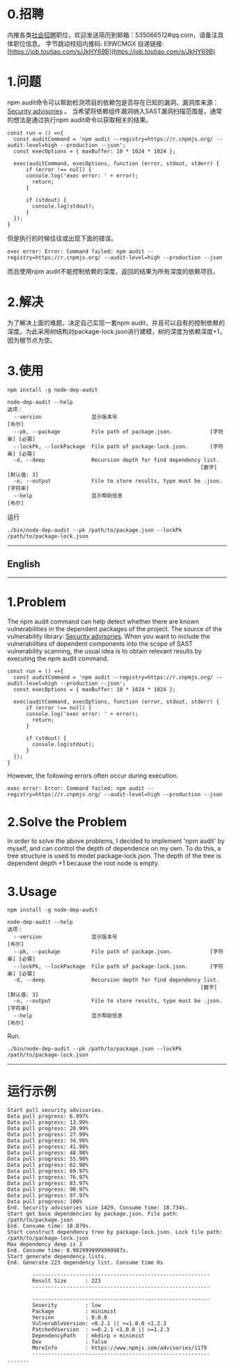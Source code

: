 # 0.招聘
内推各类[社会招聘](https://job.bytedance.com/society/position)职位，欢迎发送简历到邮箱：535066512#qq.com，请备注具体职位信息。
字节跳动校招内推码: E9WCMGX 
投递链接: [https://job.toutiao.com/s/JkHY69B](https://job.toutiao.com/s/JkHY69B)

# 1.问题
npm audit命令可以帮助检测项目的依赖包是否存在已知的漏洞，漏洞库来源：[Security advisories](https://www.npmjs.com/advisories) 。 当希望将依赖组件漏洞纳入SAST漏洞扫描范围是，通常的想法是通过执行npm audit命令以获取相关的结果。
```
const run = () =>{
  const auditCommand = 'npm audit --registry=https://r.cnpmjs.org/ --audit-level=high --production --json';
  const execOptions = { maxBuffer: 10 * 1024 * 1024 };

  exec(auditCommand, execOptions, function (error, stdout, stderr) {
      if (error !== null) {
      console.log('exec error: ' + error);
        return;
      }

      if (stdout) {
        console.log(stdout);
      }
  });
}
```
但是执行的时候往往或出现下面的错误。
```
exec error: Error: Command failed: npm audit --registry=https://r.cnpmjs.org/ --audit-level=high --production --json
```
而且使用npm audit不能控制依赖的深度，返回的结果为所有深度的依赖项目。

# 2.解决
为了解决上面的难题，决定自己实现一套npm audit，并且可以自有的控制依赖的深度。为此采用树结构对package-lock.json进行建模，树的深度为依赖深度+1，因为根节点为空。

# 3.使用
```
npm install -g node-dep-audit
```
```
node-dep-audit --help
选项：
  --version                显示版本号                                     [布尔]
  --pk, --package          File path of package.json.            [字符串] [必需]
  --lockPk, --lockPackage  File path of package-lock.json.       [字符串] [必需]
  -d, --deep               Recursion depth for find dependency list.
                                                              [数字] [默认值: 3]
  -o, --output             File to store results, type must be .json.   [字符串]
  --help                   显示帮助信息                                   [布尔]
```
运行
```
./bin/node-dep-audit --pk /path/to/package.json --lockPk /path/to/package-lock.json
```
***
## English
***
# 1.Problem
The npm audit command can help detect whether there are known vulnerabilities in the dependent packages of the project. The source of the vulnerability library: [Security advisories](https://www.npmjs.com/advisories). When you want to include the vulnerabilities of dependent components into the scope of SAST vulnerability scanning, the usual idea is to obtain relevant results by executing the npm audit command.
```
const run = () =>{
  const auditCommand = 'npm audit --registry=https://r.cnpmjs.org/ --audit-level=high --production --json';
  const execOptions = { maxBuffer: 10 * 1024 * 1024 };

  exec(auditCommand, execOptions, function (error, stdout, stderr) {
      if (error !== null) {
      console.log('exec error: ' + error);
        return;
      }

      if (stdout) {
        console.log(stdout);
      }
  });
}
```
However, the following errors often occur during execution.
```
exec error: Error: Command failed: npm audit --registry=https://r.cnpmjs.org/ --audit-level=high --production --json
```
# 2.Solve the Problem
In order to solve the above problems, I decided to implement 'npm audit' by myself, and can control the depth of dependence on my own. To do this, a tree structure is used to model package-lock.json. The depth of the tree is dependent depth +1 because the root node is empty.

# 3.Usage
```
npm install -g node-dep-audit
```
```
node-dep-audit --help
选项：
  --version                显示版本号                                     [布尔]
  --pk, --package          File path of package.json.            [字符串] [必需]
  --lockPk, --lockPackage  File path of package-lock.json.       [字符串] [必需]
  -d, --deep               Recursion depth for find dependency list.
                                                              [数字] [默认值: 3]
  -o, --output             File to store results, type must be .json.   [字符串]
  --help                   显示帮助信息                                   [布尔]
```
Run.
```
./bin/node-dep-audit --pk /path/to/package.json --lockPk /path/to/package-lock.json
```
***
# 运行示例
```
Start pull security advisories.
Data pull progress: 6.997%
Data pull progress: 13.99%
Data pull progress: 20.99%
Data pull progress: 27.99%
Data pull progress: 34.98%
Data pull progress: 41.98%
Data pull progress: 48.98%
Data pull progress: 55.98%
Data pull progress: 62.98%
Data pull progress: 69.97%
Data pull progress: 76.97%
Data pull progress: 83.97%
Data pull progress: 90.97%
Data pull progress: 97.97%
Data pull progress: 100%
End. Security advisories size 1429. Consume time: 18.734s.
Start get base dependencies by package.json. File path: /path/to/package.json
End. Consume time: 18.879s.
Start construct dependency tree by package-lock.json. Lock file path: /path/to/package-lock.json
Max dependency deep is 3
End. Consume time: 0.9029999999999987s.
Start generate dependency lists.
End. Generate 223 dependency list. Consume time 0s

        ---------------------------------------------------------
        Result Size      : 223
        ---------------------------------------------------------

        ---------------------------------------------------------
        Severity         : low
        Package          : minimist
        Version          : 0.0.8
        VulnerableVersion: <0.2.1 || >=1.0.0 <1.2.3
        PatchedVsersion  : >=0.2.1 <1.0.0 || >=1.2.3
        DependencyPath   : mkdirp > minimist
        Dev              : false
        MoreInfo         : https://www.npmjs.com/advisories/1179
        ---------------------------------------------------------
.......
```
